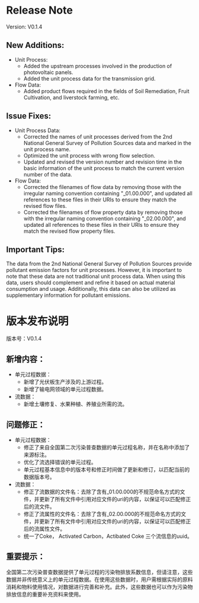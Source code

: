 # Release Note

Version: V0.1.4

## New Additions:

- Unit Process:
  - Added the upstream processes involved in the production of photovoltaic panels.
  - Added the unit process data for the transmission grid.
- Flow Data:
  - Added product flows required in the fields of Soil Remediation, Fruit Cultivation, and liverstock farming, etc.

## Issue Fixes:

- Unit Process Data:
  - Corrected the names of unit processes derived from the 2nd National General Survey of Pollution Sources data and marked in the unit process name.
  - Optimized the unit process with wrong flow selection.
  - Updated and revised the version number and revision time in the basic information of the unit process to match the current version number of the data.
- Flow Data:
  * Corrected the filenames of flow data by removing those with the irregular naming convention containing "_01.00.000", and updated all references to these files in their URIs to ensure they match the revised flow files.
  * Corrected the filenames of flow property data by removing those with the irregular naming convention containing "_02.00.000", and updated all references to these files in their URIs to ensure they match the revised flow property files.

## Important Tips:

The data from the 2nd National General Survey of Pollution Sources provide pollutant emission factors for unit processes. However, it is important to note that these data are not traditional unit process data. When using this data, users should complement and refine it based on actual material consumption and usage. Additionally, this data can also be utilized as supplementary information for pollutant emissions.

# 版本发布说明

版本号：V0.1.4

## 新增内容：

- 单元过程数据：
  - 新增了光伏板生产涉及的上游过程。
  - 新增了输电网领域的单元过程数据。
- 流数据：
  - 新增土壤修复、水果种植、养殖业所需的流。

## 问题修正：

- 单元过程数据：
  - 修正了来自全国第二次污染普查数据的单元过程名称，并在名称中添加了来源标注。
  - 优化了流选择错误的单元过程。
  - 单元过程基本信息中的版本号和修正时间做了更新和修订，以匹配当前的数据版本号。
- 流数据：
  - 修正了流数据的文件名：去除了含有_01.00.000的不规范命名方式的文件，并更新了所有文件中引用对应文件的uri的内容，以保证可以匹配修正后的流文件。
  - 修正了流属性的文件名：去除了含有_02.00.000的不规范命名方式的文件，并更新了所有文件中引用对应文件的uri的内容，以保证可以匹配修正后的流属性文件。
  - 统一了Coke， Activated Carbon，Actibated Coke 三个流信息的uuid。

## 重要提示：

全国第二次污染普查数据提供了单元过程的污染物排放系数信息，但请注意，这些数据并非传统意义上的单元过程数据。在使用这些数据时，用户需根据实际的原料消耗和物料使用情况，对数据进行完善和补充。此外，这些数据也可以作为污染物排放信息的重要补充资料来使用。
